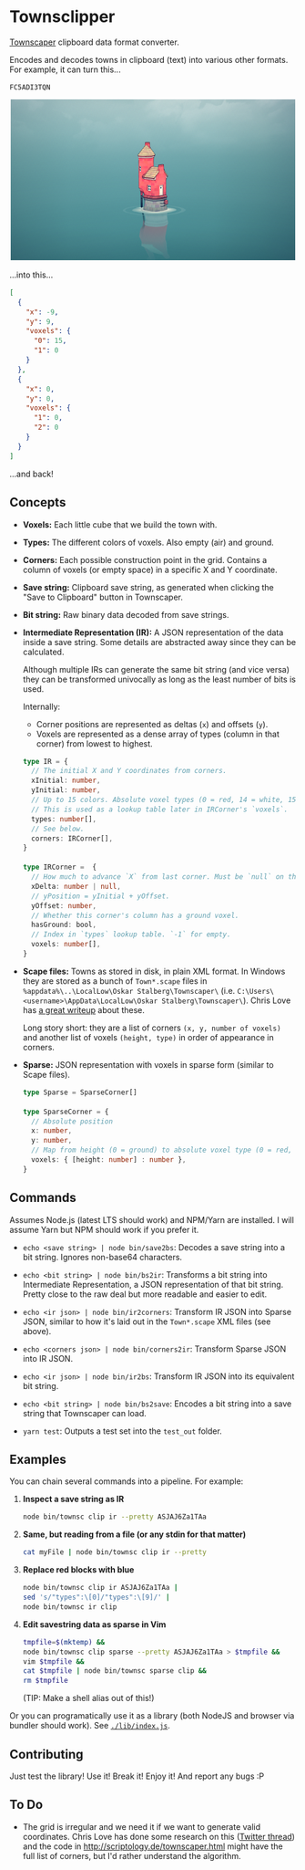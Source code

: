# Townsclipper

[Townscaper](https://store.steampowered.com/app/1291340/Townscaper/) clipboard data format converter.

Encodes and decodes towns in clipboard (text) into various other formats. For example, it can turn
this...

```
FC5ADI3TQN
```

<p align="center">
<a href="./media/FC5ADI3TQN.png">
<img src="./media/FC5ADI3TQN.png" alt="FC5ADI3TQN screenshot">
</a>
</p>

...into this...

```json
[
  {
    "x": -9,
    "y": 9,
    "voxels": {
      "0": 15,
      "1": 0
    }
  },
  {
    "x": 0,
    "y": 0,
    "voxels": {
      "1": 0,
      "2": 0
    }
  }
]
```

...and back!

## Concepts

- **Voxels:** Each little cube that we build the town with.

- **Types:** The different colors of voxels. Also empty (air) and ground.

- **Corners:** Each possible construction point in the grid. Contains a column of voxels (or empty
  space) in a specific X and Y coordinate.

- **Save string:** Clipboard save string, as generated when clicking the "Save to Clipboard"
  button in Townscaper.

- **Bit string:** Raw binary data decoded from save strings.

- **Intermediate Representation (IR):** A JSON representation of the data inside a save string.
  Some details are abstracted away since they can be calculated.

  Although multiple IRs can generate the same bit string (and vice versa) they can be transformed
  univocally as long as the least number of bits is used.

  Internally:

  - Corner positions are represented as deltas (`x`) and offsets (`y`).
  - Voxels are represented as a dense array of types (column in that corner) from lowest to highest.

   ```ts
   type IR = {
     // The initial X and Y coordinates from corners.
     xInitial: number,
     yInitial: number,
     // Up to 15 colors. Absolute voxel types (0 = red, 14 = white, 15 = ground).
     // This is used as a lookup table later in IRCorner's `voxels`.
     types: number[],
     // See below.
     corners: IRCorner[],
   }

   type IRCorner =  {
     // How much to advance `X` from last corner. Must be `null` on the first `Corner`.
     xDelta: number | null,
     // yPosition = yInitial + yOffset.
     yOffset: number,
     // Whether this corner's column has a ground voxel.
     hasGround: bool,
     // Index in `types` lookup table. `-1` for empty.
     voxels: number[],
   }
   ```

- **Scape files:** Towns as stored in disk, in plain XML format. In Windows they are stored as a
  bunch of `Town*.scape` files in `%appdata%\..\LocalLow\Oskar Stalberg\Townscaper\` (i.e.
  `C:\Users\<username>\AppData\LocalLow\Oskar Stalberg\Townscaper\`). Chris Love has
  [a great writeup](https://medium.com/@chrisluv/getting-hacky-with-townscaper-5a31cf7f4c6a) about
  these.

  Long story short: they are a list of corners `(x, y, number of voxels)` and another list of
  voxels `(height, type)` in order of appearance in corners.

- **Sparse:** JSON representation with voxels in sparse form (similar to Scape files).

   ```ts
   type Sparse = SparseCorner[]

   type SparseCorner = {
     // Absolute position
     x: number,
     y: number,
     // Map from height (0 = ground) to absolute voxel type (0 = red, 14 = white, 15 = ground)
     voxels: { [height: number] : number },
   }
   ```

## Commands

Assumes Node.js (latest LTS should work) and NPM/Yarn are installed. I will assume Yarn but NPM
should work if you prefer it.

- `echo <save string> | node bin/save2bs`: Decodes a save string into a bit string. Ignores non-base64
  characters.

- `echo <bit string> | node bin/bs2ir`: Transforms a bit string into Intermediate Representation,
  a JSON representation of that bit string. Pretty close to the raw deal but more readable and easier
  to edit.

- `echo <ir json> | node bin/ir2corners`: Transform IR JSON into Sparse JSON, similar to how it's
  laid out in the `Town*.scape` XML files (see above).

- `echo <corners json> | node bin/corners2ir`: Transform Sparse JSON into IR JSON.

- `echo <ir json> | node bin/ir2bs`: Transform IR JSON into its equivalent bit string.

- `echo <bit string> | node bin/bs2save`: Encodes a bit string into a save string that Townscaper can load.

- `yarn test`: Outputs a test set into the `test_out` folder.

## Examples

You can chain several commands into a pipeline. For example:

1. **Inspect a save string as IR**

   ```sh
   node bin/townsc clip ir --pretty ASJAJ6Za1TAa
   ```

2. **Same, but reading from a file (or any stdin for that matter)**

   ```sh
   cat myFile | node bin/townsc clip ir --pretty
   ```

3. **Replace red blocks with blue**

   ```sh
   node bin/townsc clip ir ASJAJ6Za1TAa |
   sed 's/"types":\[0]/"types":\[9]/' |
   node bin/townsc ir clip
   ```

4. **Edit savestring data as sparse in Vim**

   ```sh
   tmpfile=$(mktemp) &&
   node bin/townsc clip sparse --pretty ASJAJ6Za1TAa > $tmpfile &&
   vim $tmpfile &&
   cat $tmpfile | node bin/townsc sparse clip &&
   rm $tmpfile
   ```

   (TIP: Make a shell alias out of this!)

Or you can programatically use it as a library (both NodeJS and browser via bundler should work).
See [`./lib/index.js`](./lib/index.js).

## Contributing

Just test the library! Use it! Break it! Enjoy it! And report any bugs :P

## To Do

- The grid is irregular and we need it if we want to generate valid coordinates. Chris Love has
  done some research on this
  ([Twitter thread](https://twitter.com/ChrisLuv/status/1280594189412073474)) and the code in
  http://scriptology.de/townscaper.html might have the full list of corners, but I'd rather
  understand the algorithm.
